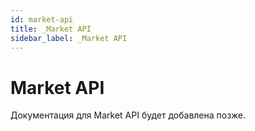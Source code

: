 ```yaml
---
id: market-api
title: _Market API
sidebar_label: _Market API
---
```


# Market API

Документация для Market API будет добавлена позже.

